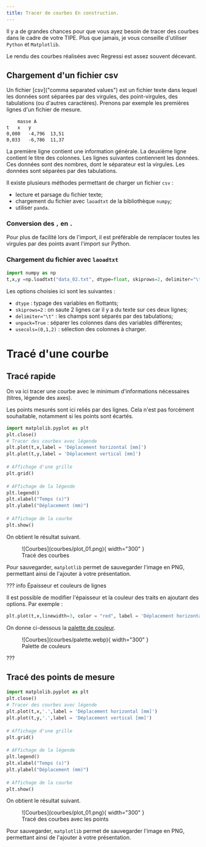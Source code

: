 ```yaml
---
title: Tracer de courbes En construction.
---
```


[comment]: <> (Page manuelle)


Il y a de grandes chances pour que vous ayez besoin de tracer des courbes dans le cadre de votre TIPE.
Plus que jamais, je vous conseille d'utiliser `Python` et `Matplotlib`. 

Le rendu des courbes réalisées avec Regressi est assez souvent décevant.




## Chargement d'un fichier csv

Un fichier [csv]("comma separated values") est un fichier texte dans lequel les données sont séparées par des virgules, des point-virgules, des tabulations (ou d'autres caractères).
Prenons par exemple les premières lignes d'un fichier de mesure. 

```
	masse A		
t	x	y	
0,000	-4,796	13,51
0,033	-6,786	11,37
``` 

La première ligne contient une information générale.
La deuxième ligne contient le titre des colonnes. Les lignes suivantes contiennent les données. Ces données sont des nombres, dont le séparateur est la virgules. Les données sont séparées par des tabulations. 

Il existe plusieurs méthodes permettant de charger un fichier `csv` :

 * lecture et parsage du fichier texte;
 * chargement du fichier avec `laoadtxt` de la bibliothèque `numpy`;
 * utiliser `panda`. 



### Conversion des `,` en `.`
Pour plus de facilité lors de l'import, il est préférable de remplacer toutes les virgules par des points avant l'import sur Python.

### Chargement du fichier avec `laoadtxt`

``` py title="Chargement du fichier avec des ."
import numpy as np 
t,x,y =np.loadtxt("data_02.txt", dtype=float, skiprows=2, delimiter="\t", unpack=True, usecols=(0,1,2))
``` 

Les options choisies ici sont les suivantes :

 - `dtype` : typage des variables en flottants;
 - `skiprows=2` : on saute 2 lignes car il y a du texte sur ces deux lignes;
 - `delimiter="\t"` : les champs sont séparés par des tabulations;
 - `unpack=True` : séparer les colonnes dans des variables différentes;
 - `usecols=(0,1,2)` : sélection des colonnes à charger.
 
# Tracé d'une courbe

## Tracé rapide
On va ici tracer une courbe avec le minimum d'informations nécessaires (titres, légende des axes).

Les points mesurés sont ici reliés par des lignes. Cela n'est pas forcément souhaitable, notamment si les points sont écartés. 
 
 
``` py title="Tracer de courbes"
import matplolib.pyplot as plt
plt.close()
# Tracer des courbes avec légende
plt.plot(t,x,label = 'Déplacement horizontal [mm]')
plt.plot(t,y,label = 'Déplacement vertical [mm]')

# Affichage d'une grille
plt.grid()

# AFfichage de la légende
plt.legend()
plt.xlabel("Temps (s)")
plt.ylabel("Déplacement (mm)")

# Affichage de la courbe
plt.show()
``` 

On obtient le résultat suivant. 

<figure markdown="span">
  ![Courbes](courbes/plot_01.png){ width="300" }
  <figcaption>Tracé des courbes</figcaption>
</figure>

Pour sauvegarder, `matplotlib` permet de sauvegarder l'image en PNG, permettant ainsi de l'ajouter à votre présentation.

??? info Épaisseur et couleurs de lignes

Il est possible de modifier l'épaisseur et la couleur des traits en ajoutant des options. Par exemple :
``` py
plt.plot(t,x,linewidth=3, color = "red", label = 'Déplacement horizontal [mm]')
```

On donne ci-dessous la [palette de couleur](https://matplotlib.org/stable/gallery/color/named_colors.html).

<figure markdown="span">
  ![Courbes](courbes/palette.webp){ width="300" }
  <figcaption>Palette de couleurs </figcaption>
</figure>


???

## Tracé des points de mesure

 
 ``` py title="Tracer de courbes"
import matplolib.pyplot as plt
plt.close()
# Tracer des courbes avec légende
plt.plot(t,x,'.',label = 'Déplacement horizontal [mm]')
plt.plot(t,y,'.',label = 'Déplacement vertical [mm]')

# Affichage d'une grille
plt.grid()

# AFfichage de la légende
plt.legend()
plt.xlabel("Temps (s)")
plt.ylabel("Déplacement (mm)")

# Affichage de la courbe
plt.show()
``` 

On obtient le résultat suivant. 

<figure markdown="span">
  ![Courbes](courbes/plot_01.png){ width="300" }
  <figcaption>Tracé des courbes avec les points </figcaption>
</figure>

Pour sauvegarder, `matplotlib` permet de sauvegarder l'image en PNG, permettant ainsi de l'ajouter à votre présentation.
